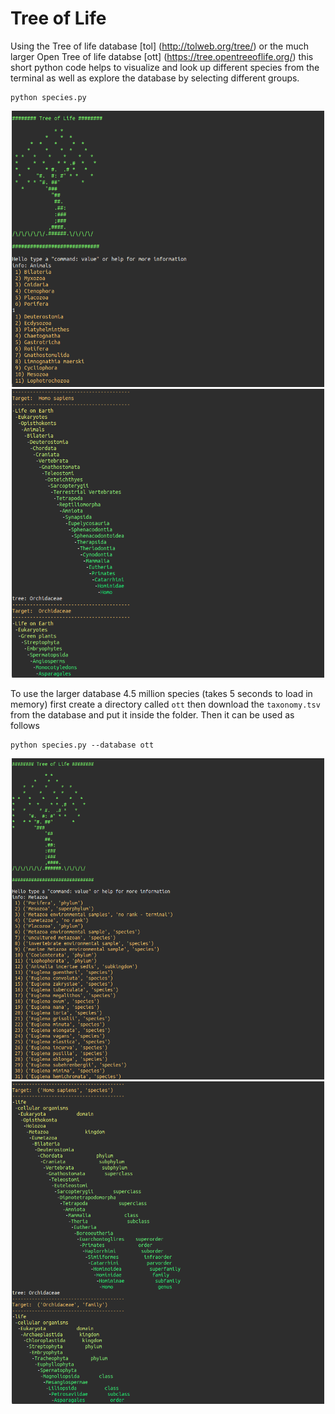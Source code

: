 # Tree of Life

Using the Tree of life database [tol] (http://tolweb.org/tree/) or the much larger Open Tree of life databse [ott] (https://tree.opentreeoflife.org/) this short python code helps to visualize and look up different species from the terminal as well as explore the database by selecting different groups.

```
python species.py
```

<p align="center">
  <img width="500" src="images/info.png">
  <img width="500" src="images/tree.png">
</p>

To use the larger database 4.5 million species (takes 5 seconds to load in memory) first create a directory called `ott` then download the `taxonomy.tsv` from the database and put it inside the folder. Then it can be used as follows

```
python species.py --database ott
```

<p align="center">
  <img width="500" src="images/info_ott.png">
  <img width="500" src="images/tree_ott.png">
</p>